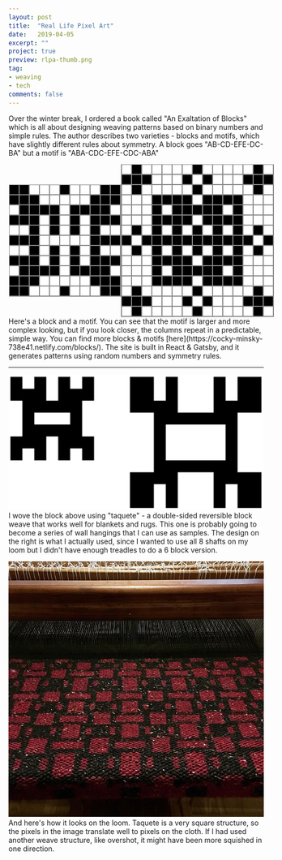 ```yaml
---
layout: post
title:  "Real Life Pixel Art"
date:   2019-04-05
excerpt: ""
project: true
preview: rlpa-thumb.png
tag:
- weaving
- tech
comments: false
---
```


Over the winter break, I ordered a book called "An Exaltation of Blocks" which is all about designing weaving patterns based on binary numbers and simple rules. The author describes two varieties - blocks and motifs, which have slightly different rules about symmetry. A block goes "AB-CD-EFE-DC-BA" but a motif is "ABA-CDC-EFE-CDC-ABA"

<div style="display: flex; align-items: center; justify-content: space-between;">
    <img src="/assets/img/rlpa-block.png" />
    <img src="/assets/img/rlpa-motif.png" />
</div>
Here's a block and a motif. You can see that the motif is larger and more complex looking, but if you look closer, the columns repeat in a predictable, simple way. You can find more blocks & motifs [here](https://cocky-minsky-738e41.netlify.com/blocks/). The site is built in React & Gatsby, and it generates patterns using random numbers and symmetry rules.

<hr />

![taquete draft](/assets/img/block-profile.png)
I wove the block above using "taquete" - a double-sided reversible block weave that works well for blankets and rugs. This one is probably going to become a series of wall hangings that I can use as samples. The design on the right is what I actually used, since I wanted to use all 8 shafts on my loom but I didn't have enough treadles to do a 6 block version. 

![taquete sample](/assets/img/rlpa-woven.jpg)
And here's how it looks on the loom. Taquete is a very square structure, so the pixels in the image translate well to pixels on the cloth. If I had used another weave structure, like overshot, it might have been more squished in one direction. 